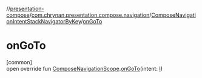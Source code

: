 //[presentation-compose](../../../index.md)/[com.chrynan.presentation.compose.navigation](../index.md)/[ComposeNavigationIntentStackNavigatorByKey](index.md)/[onGoTo](on-go-to.md)

# onGoTo

[common]\
open override fun [ComposeNavigationScope](../-compose-navigation-scope/index.md).[onGoTo](on-go-to.md)(intent: [I](index.md))

